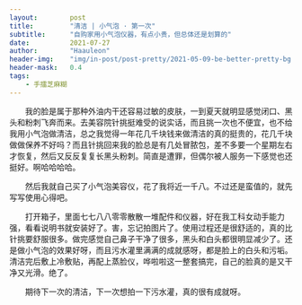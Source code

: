 ```yaml
---
layout:        post
title:         "清洁 | 小气泡 · 第一次"
subtitle:      "自购家用小气泡仪器，有点小贵，但总体还是划算的"
date:          2021-07-27
author:        "Haauleon"
header-img:    "img/in-post/post-pretty/2021-05-09-be-better-pretty-bg.jpg"
header-mask:   0.4
tags:
    - 手擂芝麻糊
---
```


&emsp;&emsp;我的脸是属于那种外油内干还容易过敏的皮肤，一到夏天就明显感觉闭口、黑头和粉刺飞奔而来。去美容院针挑挺难受的说实话，而且挑一次也不便宜，也不给我用小气泡做清洁，总之我觉得一年花几千块钱来做清洁的真的挺贵的，花几千块做做保养不好吗？而且针挑回来我的脸总是有几处冒脓包，差不多要一个星期左右才恢复，然后又反反复复长黑头粉刺。简直是遭罪，但偶尔被人服务一下感觉也还挺好。啊哈哈哈哈。       

&emsp;&emsp;然后我就自己买了小气泡美容仪，花了我将近一千八。不过还是蛮值的，就先写写使用心得吧。        

&emsp;&emsp;打开箱子，里面七七八八零零散散一堆配件和仪器，好在我工科女动手能力强，看看说明书就安装好了。害，忘记拍图片了。使用过程还是很舒适的，真的比针挑要舒服很多。做完感觉自己鼻子干净了很多，黑头和白头都很明显减少了。还是做小气泡的效果好呀，而且污水灌里满满的成就感呀，都是脸上的白头和污垢。清洁完后敷上冷敷贴，再配上蒸脸仪，哗啦啦这一整套搞完，自己的脸真的是又干净又光滑。绝了。       

&emsp;&emsp;期待下一次的清洁，下一次想拍一下污水灌，真的很有成就呀。